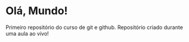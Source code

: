 # Olá, Mundo!
 Primeiro repositório do curso de git e github.
 Repositório criado durante uma aula ao vivo!
